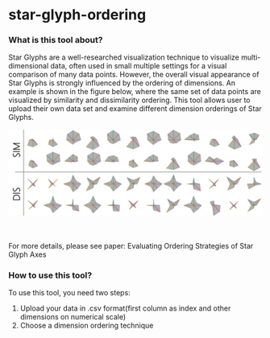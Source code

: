 # star-glyph-ordering

### What is this tool about?

Star Glyphs are a well-researched visualization technique to visualize multi-dimensional data, often used in small multiple settings for a visual comparison of many data points. 
However, the overall visual appearance of Star Glyphs is strongly influenced by the ordering of dimensions. 
An example is shown in the figure below, where the same set of data points are visualized by similarity and dissimilarity ordering. 
This tool allows user to upload their own data set and examine different dimension orderings of Star Glyphs.
<br/>
<br/>
![Comparitson of Similarity and Dissimilarity Reordering](sg_Comparison.png)

<br/>
<br/>
For more details, please see paper: Evaluating Ordering Strategies of Star Glyph Axes

### How to use this tool?
To use this tool, you need two steps:
1. Upload your data in .csv format(first column as index and other dimensions on numerical scale)
2. Choose a dimension ordering technique
